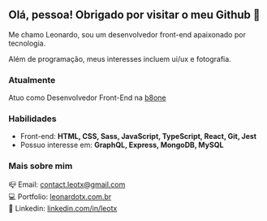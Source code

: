 ## Olá, pessoa! Obrigado por visitar o meu Github 👋

Me chamo Leonardo, sou um desenvolvedor front-end apaixonado por tecnologia.

Além de programação, meus interesses incluem ui/ux e fotografia.

### Atualmente
Atuo como Desenvolvedor Front-End na [b8one](https://www.b8one.com/)

### Habilidades
- Front-end: **HTML, CSS, Sass, JavaScript, TypeScript, React, Git, Jest**
- Possuo interesse em: **GraphQL, Express, MongoDB, MySQL**

### Mais sobre mim
📪 Email: <a href="mailto:contact.leotx@gmail.com.br/" target="_blank">contact.leotx@gmail.com</a>\
💻 Portfolio: <a href="https://leonardotx.com.br" target="_blank">leonardotx.com.br</a>\
💼 Linkedin: <a href="https://www.linkedin.com/in/leotx/" target="_blank">linkedin.com/in/leotx</a>
